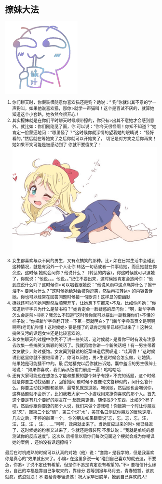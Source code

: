 # 撩妹大法                                        
![](1.png)
1. 你们聊天时，你假装很随意你喜欢猫还是狗？她说：“
狗”你就出其不意的学一声狗叫，如果他说喜欢猫，那你>就学一声猫叫！这个是百试不厌的，就算她知道这个小套路，她依然会很开心！                              
2. 其实撩妹就是在你们平时聊天时候顺带撩的，你只有>出其不意她才会感到意外。就比如：你们刚刚见了面，你
可以说：“你今天很怪啊！你知不知道？”她肯定一脸蒙逼地问：“哪里怪了？”这时候你就深情的望着她的眼睛说：
“怪好看的。”然后就在等她笑了之后你就可以开始笑了，
切记是对方笑之后你再笑！她如果不笑可能是被感动到了
你就不要傻笑了！                                  
![](2.jpg)
3. 女生都喜欢与众不同的男生，又有点搞笑的那种。比>
如在日常生活中会碰到这种情况，就是有另外一个人让你
转达一句话或者一件事给她，而且她就在你旁边。这时候
她就会问你？他说什么？（转达的内容）。你这时候就可以逗她了，你就说：“他说。。。他说。。”记住不要出来，这时候她肯定会追问你：“他到底说什么吖？这时候你>可以唱着跟她说：“他说风雨中这点痛算什么？擦干泪不>
要问为什么？”这时候她绝对会被你逗笑，然后再把转达>
的内容告诉她。你也可以经常在回答问题时候接一句歌词！这样显的更幽默                                  
4. 撩妹还可以问她问题然后顺带开车，让她想下车都来>不及。比如你问她：“你知道新华字典为什么是禁书吗？”她肯定会一脸疑惑的反问你：“啊，新华字典怎么会是禁>书呢？我怎么不知道”这时候你就可以摆出一副我懂你们>不懂的样子说：“你把新华字典翻开读一下第一页就明白>了”(新华字典首页全是啊啊啊啊)老司机秒懂！这时候她>
要是懂了的话肯定粉拳已经打过来了！这种又搞笑又污的话题女生还是比较喜欢的。                          
5. 和女生聊天的过程中你免不了讲一些笑话，这时候就>
是看你平时有没有注意去收集一些搞笑又新颖的笑话了。我就再给你讲一个新笑话吧！有一男生带着女友散步，路过餐馆。女友闻到餐馆的饭菜味道后赞叹道：“哇真香！”这时候讲到这里你就不要继续讲了，你可以问她，男>生这时候会怎么做，让她猜，结果她是可能猜不中的。最
后她猜完以后你就告诉她。囊中羞涩的男生很绅士地说：
“如果你喜欢，我们再从饭馆门前走一遍！哈哈哈哈     
6. 还有大家可能也在想怎么才能和想撩的那个妹子有撩>
不完的话题，这个时候就是你要主动找话题了，回答她问
题时候不要像论文答辩似的，问什么答什么。你要主动找问题和她聊，最常见就是逗她，嘲讽她，然后她也会嘲讽你，这样话题就不会断了，比如我教大家一个小游戏用来撩你喜欢的那个人。首先这个要是有几个要好的朋友在一
起效果更佳，随便找3个东西，比如3个杯子吧，然后你跟你要撩的那个人说，我们来做个游戏吧！你敲第一个时让你朋友说"忘"，敲第二个说"情"，第三个说"水"，美其名曰测试你朋友的反映速度，几次之后，不停的敲第一个， 你的朋友如果跟着说"忘，忘，忘，忘，汪，汪，汪，汪
，汪，......"呵呵，效果就出来了。当她反应过来的时>
候已经迟了，这时候她的粉拳又过来了，你就还是假装死
不承认说：“我就是单纯的想测试你的反应速度”。这次以
后相信以后你们每次见面这个梗就会成为你嘲讽她的案例
，还怕没有话题撩吗？

最后在时机成熟的时候可以认真的对她（他）说：“套路>
是我学的，但是我喜欢你是真心的”效果就出来了。小编>
在这里多说一句“碰到自己喜欢的就去追，不要怂，你追>
了说不定还有希望，但是你不追是肯定没有希望的。”不>
要相信什么缘分，自己的幸福是靠自己争取来的，靠缘分
要等到猴年马月去，青春短暂，该疯就疯，该浪就浪！不
要给青春留遗憾！祝大家早日脱单，撩到自己喜欢的人!
    
